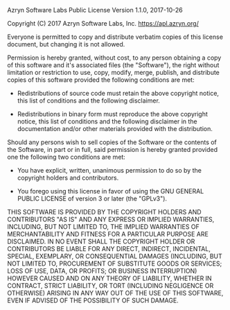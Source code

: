 Azryn Software Labs Public License
Version 1.1.0, 2017-10-26

Copyright (C) 2017 Azryn Software Labs, Inc. <https://apl.azryn.org/>

Everyone is permitted to copy and distribute verbatim copies of this
license document, but changing it is not allowed.

Permission is hereby granted, without cost, to any person obtaining a
copy of this software and it's associated files (the "Software"), the
right without limitation or restriction to use, copy, modify, merge,
publish, and distribute copies of this software provided the following
conditions are met:

* Redistributions of source code must retain the above copyright
  notice, this list of conditions and the following disclaimer.

* Redistributions in binary form must reproduce the above copyright
  notice, this list of conditions and the following disclaimer in the
  documentation and/or other materials provided with the distribution.

Should any persons wish to sell copies of the Software or the contents
of the Software, in part or in full, said permission is hereby granted
provided one the following two conditions are met:

* You have explicit, written, unanimous permission to do so by the
  copyright holders and contributors.

* You forego using this license in favor of using the GNU GENERAL
  PUBLIC LICENSE of version 3 or later (the "GPLv3").

THIS SOFTWARE IS PROVIDED BY THE COPYRIGHT HOLDERS AND CONTRIBUTORS
"AS IS" AND ANY EXPRESS OR IMPLIED WARRANTIES, INCLUDING, BUT NOT
LIMITED TO, THE IMPLIED WARRANTIES OF MERCHANTABILITY AND FITNESS FOR A
PARTICULAR PURPOSE ARE DISCLAIMED. IN NO EVENT SHALL THE COPYRIGHT
HOLDER OR CONTRIBUTORS BE LIABLE FOR ANY DIRECT, INDIRECT, INCIDENTAL,
SPECIAL, EXEMPLARY, OR CONSEQUENTIAL DAMAGES (INCLUDING, BUT NOT
LIMITED TO, PROCUREMENT OF SUBSTITUTE GOODS OR SERVICES; LOSS OF USE,
DATA, OR PROFITS; OR BUSINESS INTERRUPTION) HOWEVER CAUSED AND ON ANY
THEORY OF LIABILITY, WHETHER IN CONTRACT, STRICT LIABILITY, OR TORT
(INCLUDING NEGLIGENCE OR OTHERWISE) ARISING IN ANY WAY OUT OF THE USE
OF THIS SOFTWARE, EVEN IF ADVISED OF THE POSSIBILITY OF SUCH DAMAGE.
